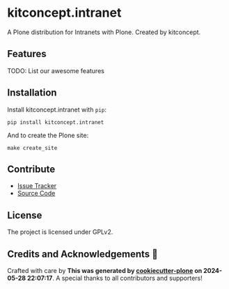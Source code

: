 # kitconcept.intranet

A Plone distribution for Intranets with Plone. Created by kitconcept.

## Features

TODO: List our awesome features

## Installation

Install kitconcept.intranet with `pip`:

```shell
pip install kitconcept.intranet
```
And to create the Plone site:

```shell
make create_site
```

## Contribute

- [Issue Tracker](https://github.com/kitconcept/kitconcept.intranet/issues)
- [Source Code](https://github.com/kitconcept/kitconcept.intranet/)

## License

The project is licensed under GPLv2.

## Credits and Acknowledgements 🙏

Crafted with care by **This was generated by [cookiecutter-plone](https://github.com/plone/cookieplone-templates/backend_addon) on 2024-05-28 22:07:17**. A special thanks to all contributors and supporters!
